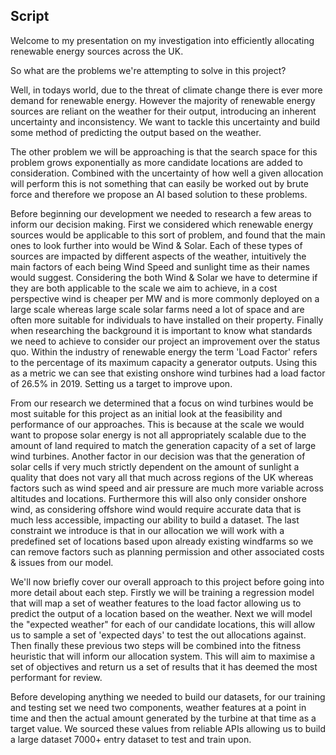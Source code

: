 ## Script

Welcome to my presentation on my investigation into efficiently allocating renewable energy sources across the UK.

So what are the problems we're attempting to solve in this project?

Well, in todays world, due to the threat of climate change there is ever more demand for renewable energy. However the majority of renewable energy sources are reliant on the weather for their output, introducing an inherent uncertainty and inconsistency. We want to tackle this uncertainty and build some method of predicting the output based on the weather.

The other problem we will be approaching is that the search space for this problem grows exponentially as more candidate locations are added to consideration. Combined with the uncertainty of how well a given allocation will perform this is not something that can easily be worked out by brute force and therefore we propose an AI based solution to these problems.

Before beginning our development we needed to research a few areas to inform our decision making. First we considered which renewable energy sources would be applicable to this sort of problem, and found that the main ones to look further into would be Wind & Solar. Each of these types of sources are impacted by different aspects of the weather, intuitively the main factors of each being Wind Speed and sunlight time as their names would suggest. Considering the both Wind & Solar we have to determine if they are both applicable to the scale we aim to achieve, in a cost perspective wind is cheaper per MW and is more commonly deployed on a large scale whereas large scale solar farms need a lot of space and are often more suitable for individuals to have installed on their property. Finally when researching the background it is important to know what standards we need to achieve to consider our project an improvement over the status quo. Within the industry of renewable energy the term 'Load Factor' refers to the percentage of its maximum capacity a generator outputs. Using this as a metric we can see that existing onshore wind turbines had a load factor of 26.5% in 2019. Setting us a target to improve upon.

From our research we determined that a focus on wind turbines would be most suitable for this project as an initial look at the feasibility and performance of our approaches. This is because at the scale we would want to propose solar energy is not all appropriately scalable due to the amount of land required to match the generation capacity of a set of large wind turbines. Another factor in our decision was that the generation of solar cells if very much strictly dependent on the amount of sunlight a quality that does not vary all that much across regions of the UK whereas factors such as wind speed and air pressure are much more variable across altitudes and locations. Furthermore this will also only consider onshore wind, as considering offshore wind would require accurate data that is much less accessible, impacting our ability to build a dataset. The last constraint we introduce is that in our allocation we will work with a predefined set of locations based upon already existing windfarms so we can remove factors such as planning permission and other associated costs & issues from our model.

We'll now briefly cover our overall approach to this project before going into more detail about each step. Firstly we will be training a regression model that will map a set of weather features to the load factor allowing us to predict the output of a location based on the weather. Next we will model the "expected weather" for each of our candidate locations, this will allow us to sample a set of 'expected days' to test the out allocations against. Then finally these previous two steps will be combined into the fitness heuristic that will inform our allocation system. This will aim to maximise a set of objectives and return us a set of results that it has deemed the most performant for review.

Before developing anything we needed to build our datasets, for our training and testing set we need two components, weather features at a point in time and then the actual amount generated by the turbine at that time as a target value. We sourced these values from reliable APIs allowing us to build a large dataset 7000+ entry dataset to test and train upon.



